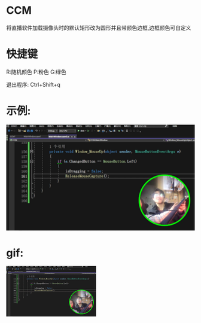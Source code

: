 # CCM
将直播软件加载摄像头时的默认矩形改为圆形并且带颜色边框,边框颜色可自定义

# 快捷键

R:随机颜色
P:粉色
G:绿色

退出程序: Ctrl+Shift+q

# 示例:
![直播软件加载窗口](example.jpg "直播软件加载窗口")

# gif:
![直播软件加载窗口](example.gif "直播软件加载窗口")

